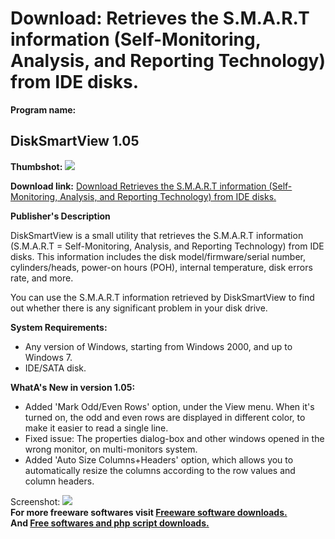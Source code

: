 # Download: Retrieves the S.M.A.R.T information (Self-Monitoring, Analysis, and Reporting Technology) from IDE disks.

**Program name:**

## DiskSmartView 1.05

  
**Thumbshot:** ![](http://www.freewarefiles.com/screenshot/disksmartview_md.gif)   
  
**Download link:** [Download Retrieves the S.M.A.R.T information (Self-Monitoring, Analysis, and Reporting Technology) from IDE disks.](http://freesoftwares.boysofts.com/DiskSmartView_program_54410.html)  
  


**Publisher's Description**  
  


DiskSmartView is a small utility that retrieves the S.M.A.R.T information (S.M.A.R.T = Self-Monitoring, Analysis, and Reporting Technology) from IDE disks. This information includes the disk model/firmware/serial number, cylinders/heads, power-on hours (POH), internal temperature, disk errors rate, and more. 

You can use the S.M.A.R.T information retrieved by DiskSmartView to find out whether there is any significant problem in your disk drive.

**System Requirements:**

  * Any version of Windows, starting from Windows 2000, and up to Windows 7. 
  * IDE/SATA disk. 

**WhatA's New in version 1.05:**

  * Added 'Mark Odd/Even Rows' option, under the View menu. When it's turned on, the odd and even rows are displayed in different color, to make it easier to read a single line. 
  * Fixed issue: The properties dialog-box and other windows opened in the wrong monitor, on multi-monitors system. 
  * Added 'Auto Size Columns+Headers' option, which allows you to automatically resize the columns according to the row values and column headers. 

  
  
Screenshot: ![](http://www.freewarefiles.com/screenshot/disksmartview.gif)   
**For more freeware softwares visit [Freeware software downloads.](http://freesoftwares.boysofts.com/)**   
**And [Free softwares and php script downloads.](http://www.boysofts.com/)**
